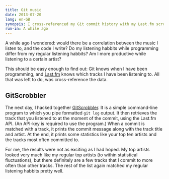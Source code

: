 ```yaml
---
title: Git music
date: 2013-07-20
lang: en-GB
synopsis: I cross-referenced my Git commit history with my Last.fm scrobbles.
run-in: A while ago
---
```


A while ago I wondered: would there be a correlation between the music I
listen to, and the code I write? Do my listening habbits while
programming differ from my regular listening habbits? Am I more
productive while listening to a certain artist?

This should be easy enough to find out: Git knows when I have been
programming, and [Last.fm](http://last.fm) knows which tracks I have
been listening to. All that was left to do, was cross-reference the
data.

GitScrobbler
------------

The next day, I hacked together
[GitScrobbler](https://github.com/ruuda/gitscrobbler). It is a
simple command-line program to which you pipe formatted `git log`
output. It then retrieves the track that you listened to at the moment
of the commit, using the Last.fm API. (An API-key is required to use the
program.) When a commit is matched with a track, it prints the commit
message along with the track title and artist. At the end, it prints
some statistics like your top ten artists and the tracks most often
committed to.

For me, the results were not as exciting as I had hoped. My top artists
looked very much like my regular top artists (to within statistical
fluctuations), but there definitely are a few tracks that I commit to
more often than other tracks. The rest of the list again matched my
regular listening habbits pretty well.

